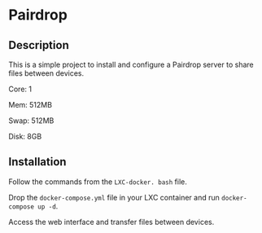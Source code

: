 # Pairdrop

## Description

This is a simple project to install and configure a Pairdrop server to share files between devices.

Core: 1

Mem: 512MB

Swap: 512MB

Disk: 8GB

## Installation

Follow the commands from the `LXC-docker. bash` file.

Drop the `docker-compose.yml` file in your LXC container and run `docker-compose up -d`.

Access the web interface and transfer files between devices.
